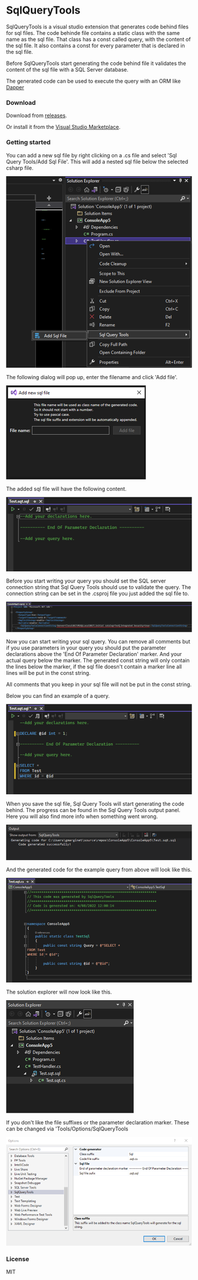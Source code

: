 # SqlQueryTools

SqlQueryTools is a visual studio extension that generates code behind files for sql files.
The code behinde file contains a static class with the same name as the sql file.
That class has a const called query, with the content of the sql file.
It also contains a const for every parameter that is declared in the sql file.

Before SqlQueryTools start generating the code behind file it validates the content of the sql file with a SQL Server database.

The generated code can be used to execute the query with an ORM like [Dapper](https://github.com/DapperLib/Dapper)

### Download

Download from [releases](https://github.com/gmarginet/SqlQueryTools/releases).

Or install it from the [Visual Studio Marketplace](https://marketplace.visualstudio.com/items?itemName=GertMarginet.SqlQueryTools).

### Getting started

You can add a new sql file by right clicking on a .cs file and select 'Sql Query Tools/Add Sql File'.
This will add a nested sql file below the selected csharp file.

![image](https://github.com/gmarginet/SqlQueryTools/blob/master/art/AddSqlFile.png?raw=true)

The following dialog will pop up, enter the filename and click 'Add file'.

![image](https://github.com/gmarginet/SqlQueryTools/blob/master/art/AddNewSqlFileDialog.png?raw=true)

The added sql file will have the following content.

![image](https://github.com/gmarginet/SqlQueryTools/blob/master/art/SqlFileDefaultContent.png?raw=true)

Before you start writing your query you should set the SQL server connection string that Sql Query Tools should use to validate the query.
The connection string can be set in the .csproj file you just added the sql file to.

![image](https://github.com/gmarginet/SqlQueryTools/blob/master/art/ConnectionString.png?raw=true)

Now you can start writing your sql query.
You can remove all comments but if you use parameters in your query you should put the parameter declarations above the 'End Of Parameter Declaration' marker.
And your actual query below the marker.
The generated const string will only contain the lines below the marker, if the sql file doesn't contain a marker line all lines will be put in the const string.

All comments that you keep in your sql file will not be put in the const string.

Below you can find an example of a query.

![image](https://github.com/gmarginet/SqlQueryTools/blob/master/art/ExampleSql.png?raw=true)

When you save the sql file, Sql Query Tools will start generating the code behind.
The progress can be found in the Sql Query Tools output panel.
Here you will also find more info when something went wrong.

![image](https://github.com/gmarginet/SqlQueryTools/blob/master/art/OutputPanel.png?raw=true)

And the generated code for the example query from above will look like this.

![image](https://github.com/gmarginet/SqlQueryTools/blob/master/art/ExampleCode.png?raw=true)

The solution explorer will now look like this.

![image](https://github.com/gmarginet/SqlQueryTools/blob/master/art/SolutionExplorer.png?raw=true)

If you don't like the file suffixes or the parameter declaration marker.
These can be changed via 'Tools/Options/SqlQueryTools

![image](https://github.com/gmarginet/SqlQueryTools/blob/master/art/Options.png?raw=true)

### License

MIT
